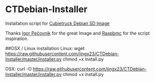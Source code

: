 CTDebian-Installer
==================

Installation script for [Cubietruck Debian SD Image](http://www.igorpecovnik.com/2013/12/24/cubietruck-debian-wheezy-sd-card-image/)

Thanks [Igor Pečovnik](https://github.com/igorpecovnik/) for the great Image and [Raspbmc](http://www.raspbmc.com/) for the script inspiration.

##OSX / Linux installation
Linux:
wget https://raw.githubusercontent.com/jingx23/CTDebian-Installer/master/installer.py
chmod +x install.py

OSX:
curl -O https://raw.githubusercontent.com/jingx23/CTDebian-Installer/master/installer.py
chmod +x install.py
